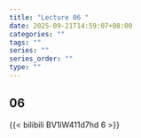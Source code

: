 ```yaml
---
title: "Lecture 06 "
date: 2025-09-21T14:59:07+08:00
categories: ""
tags: ""
series: ""
series_order: ""
type: ""
---
```


## 06

{{< bilibili BV1iW411d7hd 6 >}}


